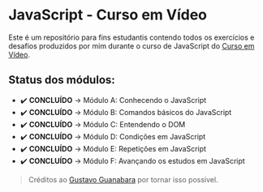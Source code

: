 # JavaScript - Curso em Vídeo
Este é um repositório para fins estudantis contendo todos os exercícios e desafios produzidos por mim durante o curso de JavaScript do [Curso em Vídeo](https://cursoemvideo.com/).

## Status dos módulos:
* ✔️ **CONCLUÍDO** → Módulo A: Conhecendo o JavaScript
* ✔️ **CONCLUÍDO** → Módulo B: Comandos básicos do JavaScript
* ✔️ **CONCLUÍDO** → Módulo C: Entendendo o DOM
* ✔️ **CONCLUÍDO** → Módulo D: Condições em JavaScript
* ✔️ **CONCLUÍDO** → Módulo E: Repetições em JavaScript
* ✔️ **CONCLUÍDO** → Módulo F: Avançando os estudos em JavaScript

> Créditos ao [Gustavo Guanabara](https://github.com/gustavoguanabara) por tornar isso possível.
